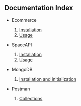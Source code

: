 ## Documentation Index
- Ecommerce
    1. [Installation](ecommerce/install.md)
    2. [Usage](ecommerce/usage.md)

- SpaceAPI
    1. [Installation](spaceAPI/install.md) 
    2. [Usage](spaceAPI/usage.md) 

- MongoDB
    1. [Installation and initialization](mongoDB/install.md)

- Postman

    1. [Collections](postman_collection/Global%20Moblity%20Apex%20Technical%20Test.postman_collection.json)